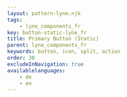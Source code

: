 ```yaml
---
layout: pattern-lyne.njk
tags: 
    - lyne_components_fr
key: button-static-lyne_fr
title: Primary Button (Static)
parent: lyne_components_fr
keywords: button, icon, split, action
order: 30
excludeInNavigation: true
availablelanguages: 
    - de
    - en
---
```

